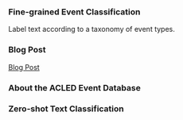 ### Fine-grained Event Classification

Label text according to a taxonomy of event types.

### Blog Post

[Blog Post](blogs/fine-grained-event-classification-blogpost.md)


### About the ACLED Event Database



### Zero-shot Text Classification




